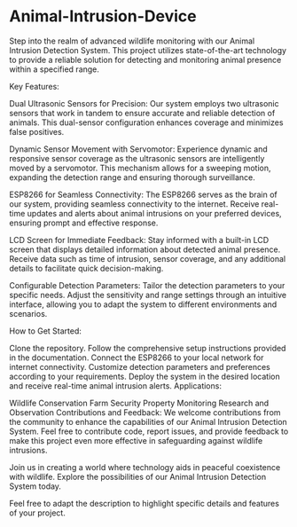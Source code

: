 # Animal-Intrusion-Device


Step into the realm of advanced wildlife monitoring with our Animal Intrusion Detection System. This project utilizes state-of-the-art technology to provide a reliable solution for detecting and monitoring animal presence within a specified range.

Key Features:

Dual Ultrasonic Sensors for Precision:
Our system employs two ultrasonic sensors that work in tandem to ensure accurate and reliable detection of animals. This dual-sensor configuration enhances coverage and minimizes false positives.

Dynamic Sensor Movement with Servomotor:
Experience dynamic and responsive sensor coverage as the ultrasonic sensors are intelligently moved by a servomotor. This mechanism allows for a sweeping motion, expanding the detection range and ensuring thorough surveillance.

ESP8266 for Seamless Connectivity:
The ESP8266 serves as the brain of our system, providing seamless connectivity to the internet. Receive real-time updates and alerts about animal intrusions on your preferred devices, ensuring prompt and effective response.

LCD Screen for Immediate Feedback:
Stay informed with a built-in LCD screen that displays detailed information about detected animal presence. Receive data such as time of intrusion, sensor coverage, and any additional details to facilitate quick decision-making.

Configurable Detection Parameters:
Tailor the detection parameters to your specific needs. Adjust the sensitivity and range settings through an intuitive interface, allowing you to adapt the system to different environments and scenarios.

How to Get Started:

Clone the repository.
Follow the comprehensive setup instructions provided in the documentation.
Connect the ESP8266 to your local network for internet connectivity.
Customize detection parameters and preferences according to your requirements.
Deploy the system in the desired location and receive real-time animal intrusion alerts.
Applications:

Wildlife Conservation
Farm Security
Property Monitoring
Research and Observation
Contributions and Feedback:
We welcome contributions from the community to enhance the capabilities of our Animal Intrusion Detection System. Feel free to contribute code, report issues, and provide feedback to make this project even more effective in safeguarding against wildlife intrusions.

Join us in creating a world where technology aids in peaceful coexistence with wildlife. Explore the possibilities of our Animal Intrusion Detection System today.

Feel free to adapt the description to highlight specific details and features of your project.
